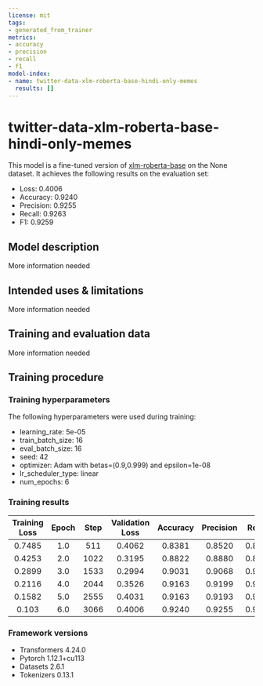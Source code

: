 ```yaml
---
license: mit
tags:
- generated_from_trainer
metrics:
- accuracy
- precision
- recall
- f1
model-index:
- name: twitter-data-xlm-roberta-base-hindi-only-memes
  results: []
---
```


<!-- This model card has been generated automatically according to the information the Trainer had access to. You
should probably proofread and complete it, then remove this comment. -->

# twitter-data-xlm-roberta-base-hindi-only-memes

This model is a fine-tuned version of [xlm-roberta-base](https://huggingface.co/xlm-roberta-base) on the None dataset.
It achieves the following results on the evaluation set:
- Loss: 0.4006
- Accuracy: 0.9240
- Precision: 0.9255
- Recall: 0.9263
- F1: 0.9259

## Model description

More information needed

## Intended uses & limitations

More information needed

## Training and evaluation data

More information needed

## Training procedure

### Training hyperparameters

The following hyperparameters were used during training:
- learning_rate: 5e-05
- train_batch_size: 16
- eval_batch_size: 16
- seed: 42
- optimizer: Adam with betas=(0.9,0.999) and epsilon=1e-08
- lr_scheduler_type: linear
- num_epochs: 6

### Training results

| Training Loss | Epoch | Step | Validation Loss | Accuracy | Precision | Recall | F1     |
|:-------------:|:-----:|:----:|:---------------:|:--------:|:---------:|:------:|:------:|
| 0.7485        | 1.0   | 511  | 0.4062          | 0.8381   | 0.8520    | 0.8422 | 0.8417 |
| 0.4253        | 2.0   | 1022 | 0.3195          | 0.8822   | 0.8880    | 0.8853 | 0.8851 |
| 0.2899        | 3.0   | 1533 | 0.2994          | 0.9031   | 0.9068    | 0.9060 | 0.9049 |
| 0.2116        | 4.0   | 2044 | 0.3526          | 0.9163   | 0.9199    | 0.9185 | 0.9187 |
| 0.1582        | 5.0   | 2555 | 0.4031          | 0.9163   | 0.9193    | 0.9186 | 0.9187 |
| 0.103         | 6.0   | 3066 | 0.4006          | 0.9240   | 0.9255    | 0.9263 | 0.9259 |


### Framework versions

- Transformers 4.24.0
- Pytorch 1.12.1+cu113
- Datasets 2.6.1
- Tokenizers 0.13.1
